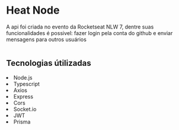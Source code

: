 <h1>Heat Node</h1>
<p>A api foi criada no evento da Rocketseat NLW 7, dentre suas funcionalidades é possivel: fazer login pela conta do github e enviar mensagens para outros usuários</p>
<img src="">
<br/>
<h2>Tecnologias útilizadas</h2>
<li href="https://nodejs.org/">Node.js</li>
<li href="https://www.typescriptlang.org/">Typescript</li>
<li href="https://axios-http.com/docs/intro">Axios</li>
<li href="https://expressjs.com/">Express</li>
<li href="https://developer.mozilla.org/en-US/docs/Web/HTTP/CORS">Cors</li>
<li href="https://socket.io/">Socket.io</li>
<li href="https://jwt.io/">JWT</li>
<li href="https://www.prisma.io/">Prisma</li>